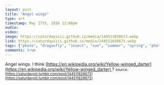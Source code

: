 ```yaml
---
layout: post
title: "Angel wings"
type: art
timestamp: May 17th, 2016 12:00pm
audio: 
video: 
image: https://saturdayxiii.github.io/media/144511828673.webp
link: https://saturdayxiii.github.io/media/144511828673.webp
tags: ["photo", "dragonfly", "insect", "sun", "summer", "spring", "photography", "art"]
comments: true
---
```

Angel wings.
I think [https://en.wikipedia.org/wiki/Yellow-winged_darter](https://en.wikipedia.org/wiki/Yellow-winged_darter) ?
<small>source: [https://saturdayxiii.tumblr.com/post/144511828673](https://saturdayxiii.tumblr.com/post/144511828673)</small>
